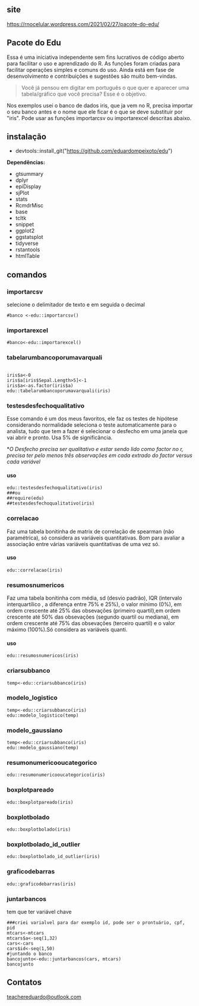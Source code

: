 ## site
https://rnocelular.wordpress.com/2021/02/27/pacote-do-edu/

## Pacote do Edu

Essa é uma iniciativa independente sem fins lucrativos de código aberto para facilitar o uso e aprendizado do R. As funções foram criadas para facilitar operações simples e comuns do uso. Ainda está em fase de desenvolvimento e contribuições e sugestões são muito bem-vindas.

>Você já pensou em digitar em português o que quer e aparecer uma tabela/gráfico que você precisa? Esse é o objetivo.

Nos exemplos usei o banco de dados iris, que ja vem no R, precisa importar o seu banco antes e o nome que ele ficar é o que se deve substituir por "iris". Pode usar as funções importarcsv ou importarexcel descritas abaixo.



## instalação


- devtools::install_git("https://github.com/eduardompeixoto/edu")


**Dependências:**

- gtsummary
- dplyr
- epiDisplay
- sjPlot
- stats
- RcmdrMisc
- base
- tcltk
- snippet
- ggplot2
- ggstatsplot
- tidyverse
- rstantools
- htmlTable


## comandos

### importarcsv

selecione o delimitador de texto e em seguida o decimal
```{r}
#banco <-edu::importarcsv()
```



### importarexcel

```{r}
#banco<-edu::importarexcel()
```

### tabelarumbancoporumavarquali
```{r}

iris$a<-0
iris$a[iris$Sepal.Length>5]<-1
iris$a<-as.factor(iris$a)
edu::tabelarumbancoporumavarquali(iris)
```


### testesdesfechoqualitativo 

Esse comando é um dos meus favoritos, ele faz os testes de hipótese considerando normalidade seleciona o teste automaticamente para o analista, tudo que tem a fazer é selecionar o desfecho em uma janela que vai abrir e pronto. Usa 5% de significância.

**O Desfecho precisa ser qualitativo e estar sendo lido como factor no r, precisa ter pelo menos três observações em cada extrado do factor versus cada variável*

#### uso

```{r echo=TRUE}
edu::testesdesfechoqualitativo(iris)
###ou
##require(edu)
##testesdesfechoqualitativo(iris)
```




### correlacao

Faz uma tabela bonitinha de matrix de correlação de spearman (não paramétrica), só considera as variáveis quantitativas. Bom para avaliar a associação entre várias variáveis quantitativas de uma vez só.

#### uso

```{r}
edu::correlacao(iris)
```


### resumosnumericos

Faz uma tabela bonitinha com média, sd (desvio padrão), IQR (intervalo interquartílico , a diferença entre 75% e 25%), o valor mínimo (0%), em ordem crescente até 25% das obsevações (primeiro quartil),em ordem crescente até 50% das obsevações (segundo quartil ou mediana), em ordem crescente até 75% das obsevações (terceiro quartil) e o valor máximo (100%).Só considera as variáveis quanti.

#### uso

```{r}
edu::resumosnumericos(iris)
```


### criarsubbanco

```{r}
temp<-edu::criarsubbanco(iris)
```


### modelo_logistico

```{r}
temp<-edu::criarsubbanco(iris)
edu::modelo_logistico(temp)
```

### modelo_gaussiano
```{r}
temp<-edu::criarsubbanco(iris)
edu::modelo_gaussiano(temp)
```


### resumonumericooucategorico

```{r}
edu::resumonumericooucategorico(iris)
```




### boxplotpareado

```{r}
edu::boxplotpareado(iris)
```

### boxplotbolado

```{r}
edu::boxplotbolado(iris)
```

### boxplotbolado_id_outlier

```{r}
edu::boxplotbolado_id_outlier(iris)
```

### graficodebarras

```{r}
edu::graficodebarras(iris)
```


### juntarbancos

tem que ter variável chave
```{r}
###criei varialvel para dar exemplo id, pode ser o prontuário, cpf, pid
mtcars<-mtcars
mtcars$a<-seq(1,32)
cars<-cars
cars$id<-seq(1,50)
#juntando o banco
bancojunto<-edu::juntarbancos(cars, mtcars)
bancojunto
```



## Contatos

teachereduardo@outlook.com

